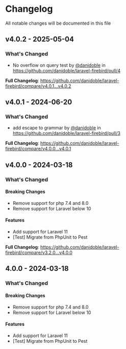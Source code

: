# Changelog

All notable changes will be documented in this file

## v4.0.2 - 2025-05-04

### What's Changed

* No overflow on query test by [@danidoble](https://github.com/danidoble) in https://github.com/danidoble/laravel-firebird/pull/4

**Full Changelog**: https://github.com/danidoble/laravel-firebird/compare/v4.0.1...v4.0.2

## v4.0.1 - 2024-06-20

### What's Changed

* add escape to grammar by [@danidoble](https://github.com/danidoble) in https://github.com/danidoble/laravel-firebird/pull/3

**Full Changelog**: https://github.com/danidoble/laravel-firebird/compare/v4.0.0...v4.0.1

## v4.0.0 - 2024-03-18

### What's Changed

#### Breaking Changes

- Remove support for php 7.4 and 8.0
- Remove support for Laravel below 10

#### Features

- Add support for Laravel 11
- [Test] Migrate from PhpUnit to Pest

**Full Changelog**: https://github.com/danidoble/laravel-firebird/compare/v3.2.0...v4.0.0

## 4.0.0 - 2024-03-18

### What's Changed

#### Breaking Changes

- Remove support for php 7.4 and 8.0
- Remove support for Laravel below 10

#### Features

- Add support for Laravel 11
- [Test] Migrate from PhpUnit to Pest
